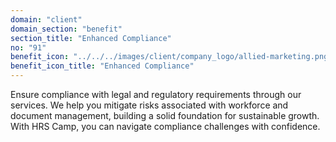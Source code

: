 ```yaml
---
domain: "client"
domain_section: "benefit"
section_title: "Enhanced Compliance"
no: "91"
benefit_icon: "../../../images/client/company_logo/allied-marketing.png"
benefit_icon_title: "Enhanced Compliance"
---
```


Ensure compliance with legal and regulatory requirements through our services. We help you mitigate risks associated with workforce and document management, building a solid foundation for sustainable growth. With HRS Camp, you can navigate compliance challenges with confidence.
